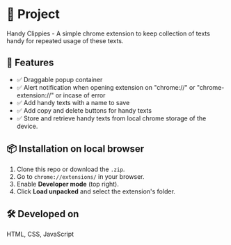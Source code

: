 # 🚀 Project
Handy Clippies - A simple chrome extension to keep collection of texts handy for repeated usage of these texts.


## 🧩 Features

- ✅ Draggable popup container
- ✅ Alert notification when opening extension on "chrome://" or "chrome-extension://" or incase of error
- ✅ Add handy texts with a name to save
- ✅ Add copy and delete buttons for handy texts
- ✅ Store and retrieve handy texts from local chrome storage of the device.


## 📦 Installation on local browser

1. Clone this repo or download the `.zip`.
2. Go to `chrome://extensions/` in your browser.
3. Enable **Developer mode** (top right).
4. Click **Load unpacked** and select the extension's folder.


## 🛠️ Developed on

HTML, CSS, JavaScript